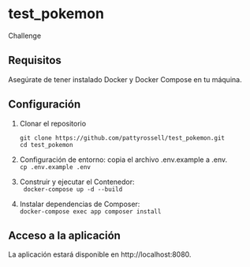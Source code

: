 # test_pokemon
Challenge

## Requisitos

Asegúrate de tener instalado Docker y Docker Compose en tu máquina.

## Configuración
1. Clonar el repositorio <br>
   ```
   git clone https://github.com/pattyrossell/test_pokemon.git
   cd test_pokemon
   ```

3. Configuración de entorno: copia el archivo .env.example a .env. <br>
      ```cp .env.example .env ```

5. Construir y ejecutar el Contenedor: <br>
   ``` docker-compose up -d --build```

6. Instalar dependencias de Composer: <br>
   ``` docker-compose exec app composer install ```

## Acceso a la aplicación
La aplicación estará disponible en http://localhost:8080.
